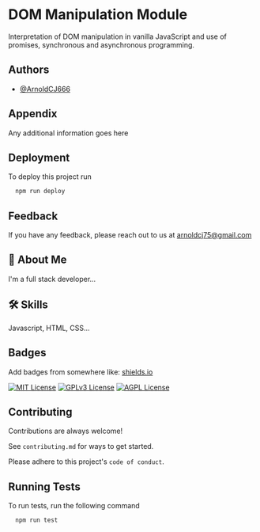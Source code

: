 
# DOM Manipulation Module

Interpretation of DOM manipulation in vanilla JavaScript and use of promises, synchronous and asynchronous programming.


## Authors

- [@ArnoldCJ666](https://www.github.com/octokatherine)


## Appendix

Any additional information goes here


## Deployment

To deploy this project run

```bash
  npm run deploy
```


## Feedback

If you have any feedback, please reach out to us at arnoldcj75@gmail.com


## 🚀 About Me
I'm a full stack developer...


## 🛠 Skills
Javascript, HTML, CSS...


## Badges

Add badges from somewhere like: [shields.io](https://shields.io/)

[![MIT License](https://img.shields.io/badge/License-MIT-green.svg)](https://choosealicense.com/licenses/mit/)
[![GPLv3 License](https://img.shields.io/badge/License-GPL%20v3-yellow.svg)](https://opensource.org/licenses/)
[![AGPL License](https://img.shields.io/badge/license-AGPL-blue.svg)](http://www.gnu.org/licenses/agpl-3.0)


## Contributing

Contributions are always welcome!

See `contributing.md` for ways to get started.

Please adhere to this project's `code of conduct`.


## Running Tests

To run tests, run the following command

```bash
  npm run test
```


